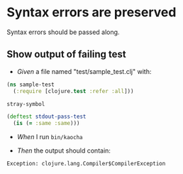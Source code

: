 <!-- This document is generated based on a corresponding .feature file, do not edit directly -->

# Syntax errors are preserved

Syntax errors should be passed along.

## Show output of failing test

- <em>Given </em> a file named "test/sample_test.clj" with:

``` clojure
(ns sample-test
  (:require [clojure.test :refer :all]))

stray-symbol

(deftest stdout-pass-test
  (is (= :same :same)))
```


- <em>When </em> I run `bin/kaocha`

- <em>Then </em> the output should contain:

``` nil
Exception: clojure.lang.Compiler$CompilerException
```



